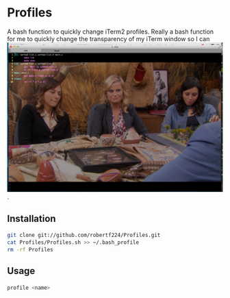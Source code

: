 # Profiles

A bash function to quickly change iTerm2 profiles.  Really a bash function for me to quickly change the transparency of my iTerm window so I can ![watch Netflix while I code](intuition.png "intuition").

## Installation

```bash
git clone git://github.com/robertf224/Profiles.git
cat Profiles/Profiles.sh >> ~/.bash_profile
rm -rf Profiles
```

## Usage

```bash
profile <name>
```


